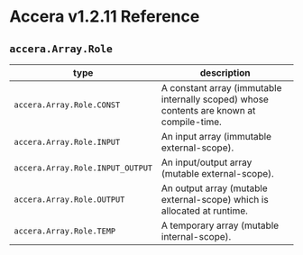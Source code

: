 [//]: # (Project: Accera)
[//]: # (Version: v1.2.11)

# Accera v1.2.11 Reference
## `accera.Array.Role`

type | description
--- | ---
`accera.Array.Role.CONST` | A constant array (immutable internally scoped) whose contents are known at compile-time.
`accera.Array.Role.INPUT` | An input array (immutable external-scope).
`accera.Array.Role.INPUT_OUTPUT` | An input/output array (mutable external-scope).
`accera.Array.Role.OUTPUT` | An output array (mutable external-scope) which is allocated at runtime.
`accera.Array.Role.TEMP` | A temporary array (mutable internal-scope).

<div style="page-break-after: always;"></div>


